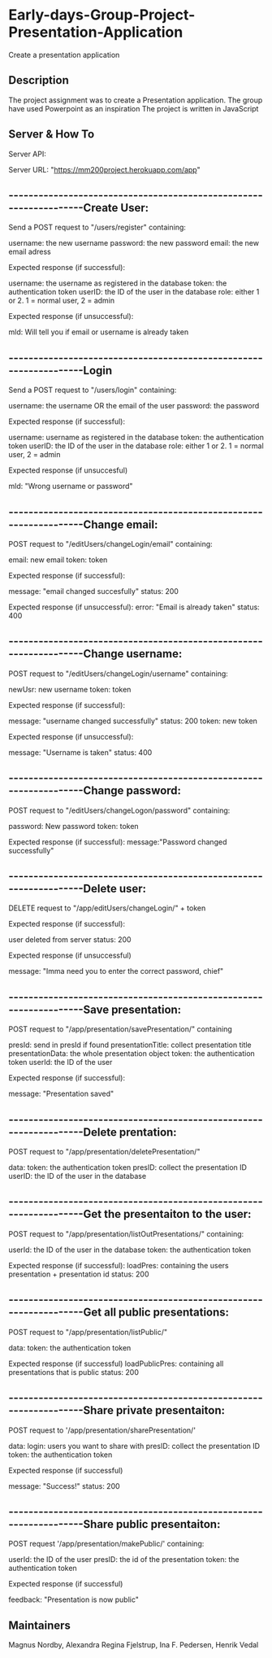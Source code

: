 # Early-days-Group-Project-Presentation-Application
Create a presentation application

## Description
The project assignment was to create a Presentation application.
The group have used Powerpoint as an inspiration
The project is written in JavaScript

## Server & How To
Server API:

Server URL: "https://mm200project.herokuapp.com/app"

------------------------------------------------------------------Create User: 
------------------------------------------------------------------

Send a POST request to "/users/register" containing: 

username: the new username
password: the new password
email: the new email adress

Expected response (if successful): 

username: the username as registered in the database
token: the authentication token
userID: the ID of the user in the database
role: either 1 or 2. 1 = normal user, 2 = admin

Expected response (if unsuccessful): 

mld: Will tell you if email or username is already taken


------------------------------------------------------------------Login 
------------------------------------------------------------------

Send a POST request to "/users/login" containing:

username: the username OR the email of the user
password: the password

Expected response (if successful):

username: username as registered in the database
token: the authentication token
userID: the ID of the user in the database
role: either 1 or 2. 1 = normal user, 2 = admin

Expected response (if unsuccesful)

mld: "Wrong username or password"


------------------------------------------------------------------Change email: 
------------------------------------------------------------------
POST request to "/editUsers/changeLogin/email" containing:

email: new email
token: token

Expected response (if successful):

message: "email changed succesfully"
status: 200

Expected response (if unsuccessful):
error: "Email is already taken"
status: 400


------------------------------------------------------------------Change username: 
------------------------------------------------------------------
POST request to "/editUsers/changeLogin/username" containing:

newUsr: new username
token: token

Expected response (if successful):

message: "username changed successfully"
status: 200
token: new token

Expected response (if unsuccessful):

message: "Username is taken"
status: 400

------------------------------------------------------------------Change password: 
------------------------------------------------------------------
POST request to "/editUsers/changeLogon/password" containing:

password: New password
token: token

Expected response (if successful):
message:"Password changed successfully"


------------------------------------------------------------------Delete user: 
------------------------------------------------------------------
DELETE request to "/app/editUsers/changeLogin/" + token

Expected response (if successful):

user deleted from server 
status: 200

Expected response (if unsuccessful)

message: "Imma need you to enter the correct password, chief"


------------------------------------------------------------------Save presentation: 
------------------------------------------------------------------
POST request to "/app/presentation/savePresentation/" containing

presId: send in presId if found
presentationTitle: collect presentation title
presentationData: the whole presentation object
token: the authentication token
userId: the ID of the user 

Expected response (if successful):

message: "Presentation saved"


------------------------------------------------------------------Delete prentation: 
------------------------------------------------------------------
POST request to "/app/presentation/deletePresentation/"

data:
token: the authentication token
presID: collect the presentation ID
userID: the ID of the user in the database



------------------------------------------------------------------Get the presentaiton to the user: 
------------------------------------------------------------------
POST request to "/app/presentation/listOutPresentations/" containing:

userId: the ID of the user in the database
token: the authentication token

Expected response (if successful):
loadPres: containing the users presentation + presentation id
status: 200


------------------------------------------------------------------Get all public presentations: 
------------------------------------------------------------------
POST request to "/app/presentation/listPublic/"

data:
token: the authentication token

Expected response (if successful)
loadPublicPres: containing all presentations that is public
status: 200


------------------------------------------------------------------Share private presentaiton: 
------------------------------------------------------------------
POST request to '/app/presentation/sharePresentation/'

data:
login: users you want to share with
presID: collect the presentation ID
token: the authentication token

Expected response (if successful)

message: "Success!"
status: 200

------------------------------------------------------------------Share public presentaiton: 
------------------------------------------------------------------
POST request '/app/presentation/makePublic/' containing: 

userId: the ID of the user
presID: the id of the presentation
token: the authentication token

Expected response (if successful)

 feedback: "Presentation is now public"


## Maintainers
Magnus Nordby,
Alexandra Regina Fjelstrup,
Ina F. Pedersen,
Henrik Vedal
